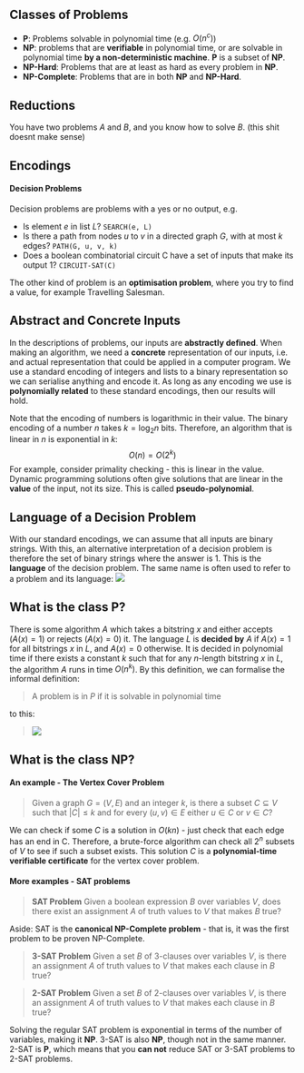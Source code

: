 ## Classes of Problems
- **P**: Problems solvable in polynomial time (e.g. $O(n^c)$)
- **NP**: problems that are **verifiable** in polynomial time, or are solvable in polynomial time **by a non-deterministic machine**. **P** is a subset of **NP**.
- **NP-Hard**: Problems that are at least as hard as every problem in **NP**.
- **NP-Complete**: Problems that are in both **NP** and **NP-Hard**.

## Reductions
You have two problems $A$ and $B$, and you know how to solve $B$.
(this shit doesnt make sense)

## Encodings
#### Decision Problems
Decision problems are problems with a yes or no output, e.g.
- Is element $e$ in list $L$? `SEARCH(e, L)`
- Is there a path from nodes $u$ to $v$ in a directed graph $G$, with at most $k$ edges? `PATH(G, u, v, k)`
- Does a boolean combinatorial circuit C have a set of inputs that make its output 1? `CIRCUIT-SAT(C)`

The other kind of problem is an **optimisation problem**, where you try to find a value, for example Travelling Salesman.

## Abstract and Concrete Inputs
In the descriptions of problems, our inputs are **abstractly defined**. When making an algorithm, we need a **concrete** representation of our inputs, i.e. and actual representation that could be applied in a computer program.
We use a standard encoding of integers and lists to a binary representation so we can serialise anything and encode it. As long as any encoding we use is **polynomially related** to these standard encodings, then our results will hold.

Note that the encoding of numbers is logarithmic in their value. The binary encoding of a number $n$ takes $k = \log_2{n}$ bits. Therefore, an algorithm that is linear in $n$ is exponential in $k$:
$$O(n) = O(2^k)$$
For example, consider primality checking - this is linear in the value.
Dynamic programming solutions often give solutions that are linear in the **value** of the input, not its size.
This is called **pseudo-polynomial**.
## Language of a Decision Problem
With our standard encodings, we can assume that all inputs are binary strings. 
With this, an alternative interpretation of a decision problem is therefore the set of binary strings where the answer is 1. This is the **language** of the decision problem.
The same name is often used to refer to a problem and its language:
![](Pasted%20image%2020230426110908.png)
## What is the class P?
There is some algorithm $A$ which takes a bitstring $x$ and either accepts ($A(x) = 1$) or rejects ($A(x) = 0$) it.
The language $L$ is **decided by** $A$ if $A(x) = 1$ for all bitstrings $x$ in $L$, and $A(x) = 0$ otherwise.
It is decided in polynomial time if there exists a constant $k$ such that for any $n$-length bitstring $x$ in $L$, the algorithm $A$ runs in time $O(n^k)$.
By this definition, we can formalise the informal definition:
> A problem is in $P$ if it is solvable in polynomial time

to this:
> ![](Pasted%20image%2020230426112124.png)

## What is the class NP?
#### An example - The Vertex Cover Problem
> Given a graph $G = (V, E)$ and an integer $k$, is there a subset $C \subseteq V$ such that $|C| \leq k$ and for every $(u, v) \in E$ either $u \in C$ or $v \in C$?

We can check if some $C$ is a solution in $O(kn)$ - just check that each edge has an end in C.
Therefore, a brute-force algorithm can check all $2^n$ subsets of $V$ to see if such a subset exists.
This solution $C$ is a **polynomial-time verifiable certificate** for the vertex cover problem. 
#### More examples - SAT problems
> **SAT Problem**
> Given a boolean expression $B$ over variables $V$, does there exist an assignment $A$ of truth values to $V$ that makes $B$ true?

Aside: SAT is the **canonical NP-Complete problem** - that is, it was the first problem to be proven NP-Complete.

> **3-SAT Problem**
> Given a set $B$ of 3-clauses over variables $V$, is there an assignment $A$ of truth values to $V$ that makes each clause in $B$ true?

> **2-SAT Problem**
> Given a set $B$ of 2-clauses over variables $V$, is there an assignment $A$ of truth values to $V$ that makes each clause in $B$ true?

Solving the regular SAT problem is exponential in terms of the number of variables, making it **NP**. 3-SAT is also **NP**, though not in the same manner. 2-SAT is **P**, which means that you **can not** reduce SAT or 3-SAT problems to 2-SAT problems.